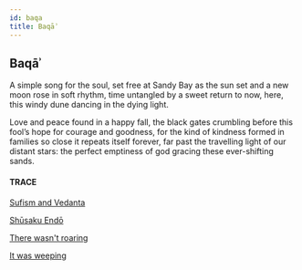```yaml
---
id: baqa
title: Baqāʾ 
---
```


## Baqāʾ

A simple song for the soul,
set free at Sandy Bay
as the sun set and a new moon
rose in soft rhythm,
time untangled by a sweet return
to now, here,
this windy dune dancing
in the dying light.

Love and peace
found in a happy fall,
the black gates crumbling
before this fool’s hope
for courage and goodness,
for the kind of kindness
formed in families so close
it repeats itself forever,
far past the travelling light
of our distant stars:
the perfect emptiness
of god gracing
these ever-shifting sands.


#### TRACE

[Sufism and Vedanta](https://www.youtube.com/watch?v=QTjomW02un4&t=1900 "SHN")

[Shūsaku Endō](https://www.goodreads.com/book/show/25200.Silence)

[There wasn't roaring](https://www.youtube.com/watch?v=-izLZ1g_U0o "Groban and Mahlasela, 2009")

[It was weeping](http://www.elizabethrockepoetry.com/2016/05/13/the-archbishop-chairs-the-first-session/)
